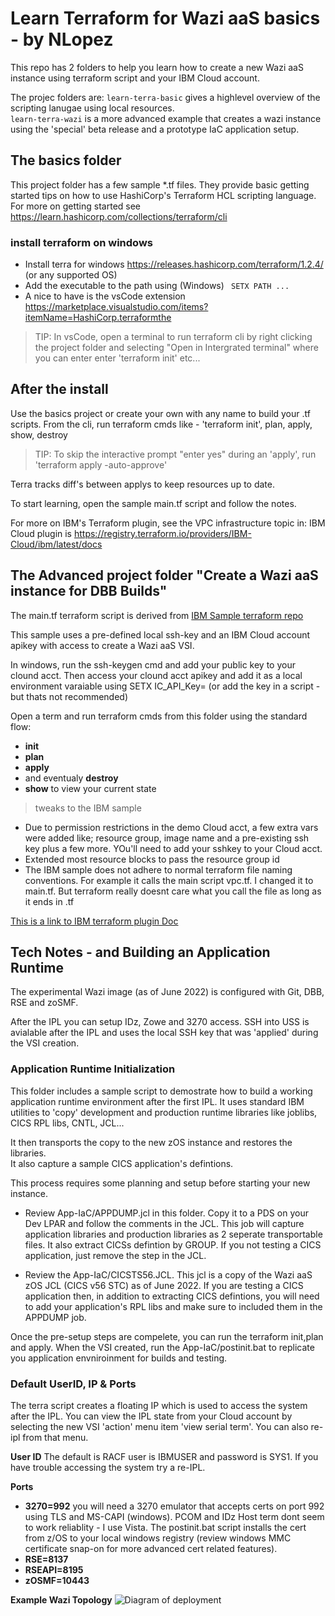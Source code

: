 # Learn Terraform for Wazi aaS basics - by NLopez 
This repo has 2 folders to help you learn how to create a new Wazi aaS instance using terraform script and your IBM Cloud account. 

The projec folders are:
``` learn-terra-basic ``` gives a highlevel overview of the scripting lanugae using local resources.  
``` learn-terra-wazi ``` is a more advanced example that creates a wazi instance using the 'special' beta release and a prototype IaC application setup.  


## The basics folder 
This project folder has a few sample *.tf files.  They  provide basic getting started tips on how to use HashiCorp's Terraform HCL scripting language. For more on getting started see https://learn.hashicorp.com/collections/terraform/cli


### install terraform on windows
- Install terra for windows https://releases.hashicorp.com/terraform/1.2.4/  (or any supported OS)
- Add the executable to the path using (Windows) ``` SETX PATH ...```
- A nice to have is the vsCode extension https://marketplace.visualstudio.com/items?itemName=HashiCorp.terraformthe 

>TIP: In vsCode, open a terminal to run terraform cli by right clicking the project folder and selecting "Open in Intergrated terminal" where you can enter enter 'terraform init' etc...

## After the install
Use the basics project or create your own with any name to build your .tf scripts. From the cli, run terraform cmds like  -  'terraform init', plan, apply, show, destroy  

>TIP: To skip the interactive prompt "enter yes" during an 'apply', run 'terraform apply -auto-approve'

Terra tracks diff's between applys to keep resources up to date.

To start learning, open the sample main.tf script and follow the notes. 

For more on IBM's Terraform plugin, see the VPC infrastructure topic in:
   IBM Cloud plugin is https://registry.terraform.io/providers/IBM-Cloud/ibm/latest/docs


## The Advanced project folder  "Create a Wazi aaS instance for DBB Builds"
The main.tf terraform script is derived from [IBM Sample terraform repo](https://cloud.ibm.com/docs/ibm-cloud-provider-for-terraform?topic=ibm-cloud-provider-for-terraform-sample_vpc_config)

This sample uses a pre-defined local ssh-key and an IBM Cloud account apikey with access to create a Wazi aaS VSI. 

In windows, run the ssh-keygen cmd and add your public key to your clound acct. Then access your clound acct apikey and add it as a local environment varaiable using SETX IC_API_Key=<apikey> (or add the key in a script - but thats not recommended)


Open a term and run terraform cmds from this folder using the standard flow:
   - **init**
   - **plan**
   - **apply**  
   - and eventualy **destroy**
   - **show** to view your current state 

>tweaks to the IBM sample
+ Due to permission restrictions in the demo Cloud acct, a few extra vars were added  like; resource group, image name and a pre-existing ssh key plus a few more.  YOu'll need to add your sshkey to your Cloud acct.
+ Extended most resource blocks to pass the resource group id
+ The IBM sample does not adhere to normal terraform file naming conventions. For example it calls the main script vpc.tf.  I changed it to main.tf.  But terraform really doesnt care what you call the file as long as it ends in .tf 

[This is a link to IBM terraform plugin Doc](https://cloud.ibm.com/docs/ibm-cloud-provider-for-terraform?topic=ibm-cloud-provider-for-terraform-provider-template#code-snippets)

## Tech Notes - and Building an Application Runtime 
The experimental Wazi image (as of June 2022) is configured with Git, DBB, RSE and zoSMF. 

After the IPL you can setup IDz, Zowe and 3270 access.  SSH into USS is avialable after the IPL and uses the local SSH key that was 'applied' during the VSI creation. 

### Application Runtime Initialization 
This folder includes a sample script to demostrate how to build a working application runtime environment after the first IPL. It uses standard IBM utilities to 'copy' development and production runtime libraries like joblibs, CICS RPL libs, CNTL, JCL...

It then transports the copy to the new zOS instance and restores the libraries.  
It also capture a sample CICS application's defintions.  

This process requires some planning and setup before starting your new instance. 
 - Review App-IaC/APPDUMP.jcl in this folder.  Copy it to a PDS on your Dev LPAR and follow the comments in the JCL.  This job will capture application libraries and production libraries as 2 seperate transportable files. It also extract CICSs defintion by GROUP. If you not testing a CICS application, just remove the step in the JCL. 

 - Review the App-IaC/CICSTS56.JCL.  This jcl is a copy of the Wazi aaS zOS JCL (CICS v56 STC) as of June 2022.  If you are testing a CICS application then, in addition to extracting CICS defintions, you will need to add your application's RPL libs and make sure to included them in the APPDUMP job. 

Once the pre-setup steps are compelete, you can run the terraform init,plan and apply. When the VSI created, run the App-IaC/postinit.bat to replicate you application envniroinment for builds and testing. 


 
### Default UserID, IP & Ports
The terra script creates a floating IP which is used to access the system after the IPL. You can view the IPL state from your Cloud account by selecting the new VSI 'action' menu item 'view serial term'.  You can also re-ipl from that menu. 

**User ID**
The default is RACF user is IBMUSER and password is SYS1. If you have trouble accessing the system try a re-IPL.  

**Ports**
- **3270=992** you will need a 3270 emulator that accepts certs on port 992 using TLS and MS-CAPI (windows). PCOM and IDz Host term dont seem to work reliablity - I use Vista.   The postinit.bat script installs the cert from z/OS to your local windows registry (review windows MMC certificate snap-on for more advanced cert related features). 
- **RSE=8137**
- **RSEAPI=8195**
- **zOSMF=10443** 

**Example Wazi Topology**
![Diagram of deployment](vpc-gen2-example.png)
